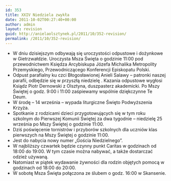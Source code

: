 ```yaml
---
id: 353
title: XXIV Niedziela zwykła
date: 2011-10-02T00:27:40+00:00
author: admin
layout: revision
guid: http://anielaolsztynek.pl/2011/10/352-revision/
permalink: /2011/10/352-revision/
---
```

  * W dniu dzisiejszym odbywają się uroczystości odpustowe i dożynkowe w Gietrzwałdzie. Uroczysta Msza Święta o godzinie 11:00 pod przewodnictwem Księdza Arcybiskupa Józefa Michalika Metropolity Przemyskiego, Przewodniczącego Konferencji Episkopatu Polski.
  * Odpust parafialny ku czci Błogosławionej Anieli Salawy &#8211; patronki naszej parafii, odbędzie się w przyszłą niedzielę . Kazania odpustowe wygłosi Ksiądz Piotr Dernowski z Olsztyna, duszpasterz akademicki. Po Mszy Świętej o godz. 9:00 i 11:00 zaśpiewamy wspólnie dziękczynne Te Deum.
  * W środę &#8211; 14 września &#8211; wypada liturgiczne Święto Podwyższenia Krzyża.
  * Spotkanie z rodzicami dzieci przygotowujących się w tym roku szkolnym do Pierwszej Komunii Świętej za dwa tygodnie &#8211; niedzielę 25 września po Mszy Świętej o godzinie 11:00.
  * Dziś poświęcenie tornistrów i przyborów szkolnych dla uczniów klas pierwszych na Mszy Świętej o godzinie 11:00.
  * Jest do nabycia nowy numer &#8222;Gościa Niedzielnego&#8221;.
  * W najbliższy czwartek będzie czynny punkt Caritas w godzinach od 18:00 do 19:00. W tym czasie można nabywać, a także dostarczać odzież używaną.
  * Natomiast w piątek wydawanie żywności dla rodzin objętych pomocą w godzinach od 18:00 do 20:00.
  * W sobotę Msza Święta połączona ze ślubem o godz. 16:00 w Skansenie.